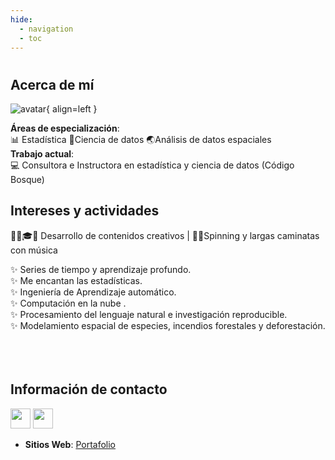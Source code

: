 ```yaml
---
hide:
  - navigation
  - toc
---
```

#
## **Acerca de mí** 
![avatar](https://avatars.githubusercontent.com/u/176454459?v=4&h=300&w=300&fit=cover&mask=circle&maxage=7d
){ align=left }

**Áreas de especialización**:  <br>📊 Estadística  📰Ciencia de datos 🌏Análisis de datos espaciales<br />
**Trabajo actual**:  <br>💻 Consultora e Instructora en estadística y ciencia de datos (Código Bosque)
## **Intereses y actividades** 

👩‍💻🎓💝 Desarrollo de contenidos  creativos   | 🚴🚶Spinning y largas caminatas con música

✨ Series de tiempo y aprendizaje profundo.  <br>
✨ Me encantan las estadísticas. <br> 
✨ Ingeniería de Aprendizaje automático.  <br> 
✨ Computación en la nube . <br> 
✨ Procesamiento del lenguaje natural e investigación reproducible. <br> 
✨ Modelamiento espacial de especies,  incendios forestales y deforestación. <br/><br/><br/><br/>

## **Información de contacto**  

<p align="left"> 
<a href="https://github.com/CorinaDS" target="_blank" rel="noreferrer"><img src="https://icones.pro/wp-content/uploads/2021/06/icone-github-noir.png" width="32" height="32" /></a>
<a href="https://www.linkedin.com/in/cearth" target="_blank" rel="noreferrer"><img src="https://icones.pro/wp-content/uploads/2021/03/icone-linkedin-ronde-originale.png" width="32" height="32" /></a> 
</p>

 - **Sitios Web**: [Portafolio](https://corinads.github.io/data-portfolio/)

